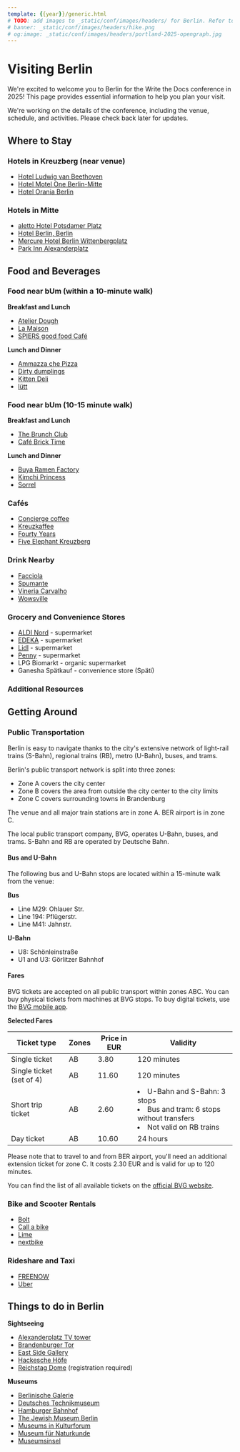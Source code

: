 ```yaml
---
template: {{year}}/generic.html
# TODO: add images to _static/conf/images/headers/ for Berlin. Refer to docs\_data\berlin-2025-config.yaml for variables
# banner: _static/conf/images/headers/hike.png
# og:image: _static/conf/images/headers/portland-2025-opengraph.jpg
---
```


# Visiting Berlin

We're excited to welcome you to Berlin for the Write the Docs conference in 2025! This page provides essential information to help you plan your visit.

We're working on the details of the conference, including the venue, schedule, and activities. Please check back later for updates.

## Where to Stay

### Hotels in Kreuzberg (near venue)

- [Hotel Ludwig van Beethoven](https://www.hotel-ludwig-van-beethoven.de/)
- [Hotel Motel One Berlin-Mitte](https://www.motel-one.com/en/hotels/berlin/hotel-berlin-mitte/)
- [Hotel Orania Berlin](https://orania.berlin/)

### Hotels in Mitte

- [aletto Hotel Potsdamer Platz](https://www.aletto.com/potsdamer-platz)
- [Hotel Berlin, Berlin](https://www.radissonhotels.com/en-us/hotels/radisson-individuals-berlin)
- [Mercure Hotel Berlin Wittenbergplatz](https://all.accor.com/hotel/9147/index.en.shtml)
- [Park Inn Alexanderplatz](https://www.radissonhotels.com/en-us/hotels/park-inn-berlin-alexanderplatz)

## Food and Beverages

### Food near bUm (within a 10-minute walk)

**Breakfast and Lunch**

- [Atelier Dough](https://www.atelierdough.com/)
- [La Maison](https://www.lamaison.berlin/en/)
- [SPIERS good food Café](https://spiersgoodfood.eatbu.com/?lang=en)

**Lunch and Dinner**

- [Ammazza che Pizza](https://www.ammazza.de/)
- [Dirty dumplings](https://www.instagram.com/dirtydumplingsberlin/)
- [Kitten Deli](https://www.instagram.com/kitten.deli/)
- [lütt](https://luett-berlin.de/)

### Food near bUm (10-15 minute walk)

**Breakfast and Lunch**

- [The Brunch Club](https://maps.app.goo.gl/2MoKRqx11NEJMBCo7)
- [Café Brick Time](https://www.brick-time.de/)

**Lunch and Dinner**

- [Buya Ramen Factory](https://buyarestaurants.com/buya-ramen-kreuzberg.html)
- [Kimchi Princess](https://kimchiprincess.com/)
- [Sorrel](https://www.sorrel.berlin/)

### Cafés

- [Concierge coffee](https://www.conciergecoffee.de/)
- [Kreuzkaffee](https://kreuzkaffee-berlin.eatbu.com/?lang=en)
- [Fourty Years](https://www.instagram.com/fourtyyearscoffee/)
- [Five Elephant Kreuzberg](https://www.fiveelephant.com/)

### Drink Nearby

- [Facciola](https://www.facciolawinebar.com/)
- [Spumante](https://www.bistro-spumante.org/)
- [Vineria Carvalho](https://www.vineriacarvalho.de/)
- [Wowsville](https://www.facebook.com/wowsville.bar)

### Grocery and Convenience Stores

- [ALDI Nord](https://www.aldi-nord.de/filialen-und-oeffnungszeiten.html/l/berlin/liberdastrasse-5/3181010) - supermarket
- [EDEKA](https://www.edeka.de/eh/minden-hannover/edeka-treugut-maybachufer-36-38/startseite.jsp) - supermarket
- [Lidl](https://www.lidl.de/c/rund-um-die-filiale/s10007548) - supermarket
- [Penny](https://www.penny.de/markt/berlin/4030333/penny-reichenberger-str-reichenberger-str-57) - supermarket
- LPG Biomarkt - organic supermarket
- Ganesha Spätkauf - convenience store (Späti)

### Additional Resources

## Getting Around

### Public Transportation

Berlin is easy to navigate thanks to the city's extensive network of light-rail trains (S-Bahn), regional trains (RB), metro (U-Bahn), buses, and trams.

Berlin's public transport network is split into three zones:

- Zone A covers the city center
- Zone B covers the area from outside the city center to the city limits
- Zone C covers surrounding towns in Brandenburg

The venue and all major train stations are in zone A. BER airport is in zone C.

The local public transport company, BVG, operates U-Bahn, buses, and trams. S-Bahn and RB are operated by Deutsche Bahn.

#### Bus and U-Bahn

The following bus and U-Bahn stops are located within a 15-minute walk from the venue:

**Bus**

- Line M29: Ohlauer Str.
- Line 194: Pflügerstr.
- Line M41: Jahnstr.

**U-Bahn**

- U8: Schönleinstraße
- U1 and U3: Görlitzer Bahnhof

#### Fares

BVG tickets are accepted on all public transport within zones ABC. You can buy physical tickets from machines at BVG stops. To buy digital tickets, use the [BVG mobile app](https://www.bvg.de/en/subscriptions-and-tickets/all-apps/ticket-app).

**Selected Fares**

| Ticket type              | Zones | Price in EUR | Validity                                                                                                      |
| ------------------------ | ----- | ------------ | ------------------------------------------------------------------------------------------------------------- |
| Single ticket            | AB    | 3.80         | 120 minutes                                                                                                   |
| Single ticket (set of 4) | AB    | 11.60        | 120 minutes                                                                                                   |
| Short trip ticket        | AB    | 2.60         | <li>U-Bahn and S-Bahn: 3 stops</li><li>Bus and tram: 6 stops without transfers</li><li>Not valid on RB trains |
| Day ticket               | AB    | 10.60        | 24 hours                                                                                                      |

Please note that to travel to and from BER airport, you'll need an additional extension ticket for zone C. It costs 2.30 EUR and is valid for up to 120 minutes.

You can find the list of all available tickets on the [official BVG website](https://www.bvg.de/en/subscriptions-and-tickets/all-tickets).

### Bike and Scooter Rentals

- [Bolt](https://bolt.eu/en/cities/berlin/)
- [Call a bike](https://www.callabike.de/en/home)
- [Lime](https://www.li.me/de-de/locations/berlin)
- [nextbike](https://www.nextbike.de/berlin/en/)

### Rideshare and Taxi

- [FREENOW](https://www.free-now.com/de-en/)
- [Uber](https://www.uber.com/global/en/r/cities/berlin-be-de/)

## Things to do in Berlin

**Sightseeing**

- [Alexanderplatz TV tower](https://tv-turm.de/en/)
- [Brandenburger Tor](https://www.berlin.de/en/attractions-and-sights/3560266-3104052-brandenburg-gate.en.html)
- [East Side Gallery](https://www.visitberlin.de/en/east-side-gallery)
- [Hackesche Höfe](https://www.berlin.de/en/attractions-and-sights/3560128-3104052-hackesche-hoefe.en.html)
- [Reichstag Dome](https://www.visitberlin.de/en/reichstag-in-berlin) (registration required)

**Museums**

- [Berlinische Galerie](https://berlinischegalerie.de/en/)
- [Deutsches Technikmuseum](https://technikmuseum.berlin/en/)
- [Hamburger Bahnhof](https://www.smb.museum/en/museums-institutions/hamburger-bahnhof/home/)
- [The Jewish Museum Berlin](https://www.jmberlin.de/en)
- [Museums in Kulturforum](https://www.smb.museum/museen-einrichtungen/kulturforum/home/)
- [Museum für Naturkunde](https://www.museumfuernaturkunde.berlin/en)
- [Museumsinsel](https://www.smb.museum/museen-einrichtungen/museumsinsel-berlin/home/)
